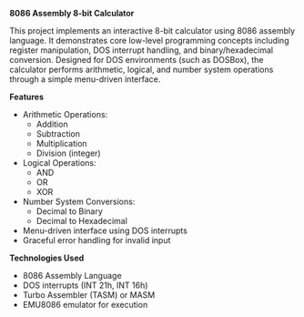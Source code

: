**8086 Assembly 8-bit Calculator**

This project implements an interactive 8-bit calculator using 8086 assembly language. It demonstrates core low-level programming concepts including register manipulation, DOS interrupt handling, and binary/hexadecimal conversion. Designed for DOS environments (such as DOSBox), the calculator performs arithmetic, logical, and number system operations through a simple menu-driven interface.

**Features**

- Arithmetic Operations:
  - Addition
  - Subtraction
  - Multiplication
  - Division (integer)
- Logical Operations:
  - AND
  - OR
  - XOR
- Number System Conversions:
  - Decimal to Binary
  - Decimal to Hexadecimal
- Menu-driven interface using DOS interrupts
- Graceful error handling for invalid input

**Technologies Used**

- 8086 Assembly Language
- DOS interrupts (INT 21h, INT 16h)
- Turbo Assembler (TASM) or MASM
- EMU8086 emulator for execution
